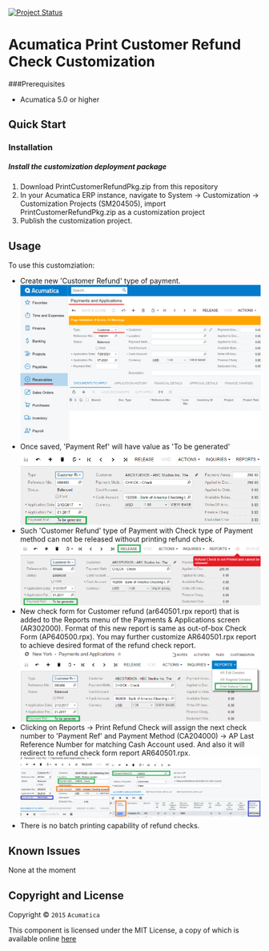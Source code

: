 [![Project Status](http://opensource.box.com/badges/active.svg)](http://opensource.box.com/badges)

Acumatica Print Customer Refund Check Customization
==================================

###Prerequisites
* Acumatica 5.0 or higher

Quick Start
-----------

### Installation

##### Install the customization deployment package
1. Download PrintCustomerRefundPkg.zip from this repository
2. In your Acumatica ERP instance, navigate to System -> Customization -> Customization Projects (SM204505), import PrintCustomerRefundPkg.zip as a customization project
3. Publish the customization project.

## Usage
To use this customziation:
- Create new 'Customer Refund' type of payment. 
![Screenshot](/_ReadMeImages/AR302000a.png)
- Once saved, 'Payment Ref' will have value as 'To be generated'
![Screenshot](/_ReadMeImages/AR302000b.png)
- Such 'Customer Refund' type of Payment with Check type of Payment method can not be released without printing refund check.
![Screenshot](/_ReadMeImages/AR302000c.png)
- New check form for Customer refund (ar640501.rpx report) that is added to the Reports menu of the Payments & Applications screen (AR302000). Format of this new report is same as out-of-box Check Form (AP640500.rpx). You may further customize AR640501.rpx report to achieve desired format of the refund check report.
![Screenshot](/_ReadMeImages/AR302000d.png)
- Clicking on Reports -> Print Refund Check will assign the next check number to 'Payment Ref' and Payment Method (CA204000) -> AP Last Reference Number for matching Cash Account used. And also it will redirect to refund check form report AR640501.rpx.
![Screenshot](/_ReadMeImages/AR302000e.png)
- There is no batch printing capability of refund checks.

Known Issues
------------
None at the moment

## Copyright and License

Copyright © `2015` `Acumatica`

This component is licensed under the MIT License, a copy of which is available online [here](LICENSE.md)
